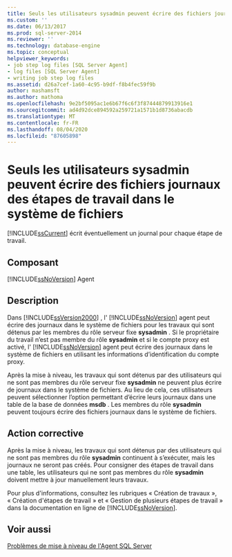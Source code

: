 ```yaml
---
title: Seuls les utilisateurs sysadmin peuvent écrire des fichiers journaux d’étapes de travail dans le système de fichiers | Microsoft Docs
ms.custom: ''
ms.date: 06/13/2017
ms.prod: sql-server-2014
ms.reviewer: ''
ms.technology: database-engine
ms.topic: conceptual
helpviewer_keywords:
- job step log files [SQL Server Agent]
- log files [SQL Server Agent]
- writing job step log files
ms.assetid: d26a7cef-1a60-4c95-b9df-f8b4fec59f9b
author: mashamsft
ms.author: mathoma
ms.openlocfilehash: 9e2bf5095ac1e6b67f6c6f3f87444879913916e1
ms.sourcegitcommit: ad4d92dce894592a259721a1571b1d8736abacdb
ms.translationtype: MT
ms.contentlocale: fr-FR
ms.lasthandoff: 08/04/2020
ms.locfileid: "87605898"
---
```

# <a name="only-sysadmin-users-can-write-job-step-log-files-to-the-file-system"></a>Seuls les utilisateurs sysadmin peuvent écrire des fichiers journaux des étapes de travail dans le système de fichiers
  [!INCLUDE[ssCurrent](../../includes/sscurrent-md.md)] écrit éventuellement un journal pour chaque étape de travail.  
  
## <a name="component"></a>Composant  
 [!INCLUDE[ssNoVersion](../../includes/ssnoversion-md.md)] Agent  
  
## <a name="description"></a>Description  
 Dans [!INCLUDE[ssVersion2000](../../includes/ssversion2000-md.md)] , l' [!INCLUDE[ssNoVersion](../../includes/ssnoversion-md.md)] agent peut écrire des journaux dans le système de fichiers pour les travaux qui sont détenus par les membres du rôle serveur fixe **sysadmin** . Si le propriétaire du travail n’est pas membre du rôle **sysadmin** et si le compte proxy est activé, l' [!INCLUDE[ssNoVersion](../../includes/ssnoversion-md.md)] agent peut écrire des journaux dans le système de fichiers en utilisant les informations d’identification du compte proxy.  
  
 Après la mise à niveau, les travaux qui sont détenus par des utilisateurs qui ne sont pas membres du rôle serveur fixe **sysadmin** ne peuvent plus écrire de journaux dans le système de fichiers. Au lieu de cela, ces utilisateurs peuvent sélectionner l’option permettant d’écrire leurs journaux dans une table de la base de données **msdb** . Les membres du rôle **sysadmin** peuvent toujours écrire des fichiers journaux dans le système de fichiers.  
  
## <a name="corrective-action"></a>Action corrective  
 Après la mise à niveau, les travaux qui sont détenus par des utilisateurs qui ne sont pas membres du rôle **sysadmin** continuent à s’exécuter, mais les journaux ne seront pas créés. Pour consigner des étapes de travail dans une table, les utilisateurs qui ne sont pas membres du rôle **sysadmin** doivent mettre à jour manuellement leurs travaux.  
  
 Pour plus d'informations, consultez les rubriques « Création de travaux », « Création d'étapes de travail » et « Gestion de plusieurs étapes de travail » dans la documentation en ligne de [!INCLUDE[ssNoVersion](../../includes/ssnoversion-md.md)].  
  
## <a name="see-also"></a>Voir aussi  
 [Problèmes de mise à niveau de l'Agent SQL Server](../../../2014/sql-server/install/sql-server-agent-upgrade-issues.md)  
  
  
